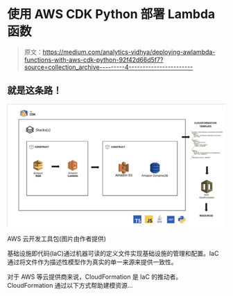 # 使用 AWS CDK Python 部署 Lambda 函数

> 原文：<https://medium.com/analytics-vidhya/deploying-awlambda-functions-with-aws-cdk-python-92f42d66d5f7?source=collection_archive---------4----------------------->

## 就是这条路！

![](img/16418e161536b0b338b6d9ce97b86d43.png)

AWS 云开发工具包(图片由作者提供)

基础设施即代码(IaC)通过机器可读的定义文件实现基础设施的管理和配置。IaC 通过将文件作为描述性模型作为真实的单一来源来提供一致性。

对于 AWS 等云提供商来说，CloudFormation 是 IaC 的推动者。CloudFormation 通过以下方式帮助建模资源…